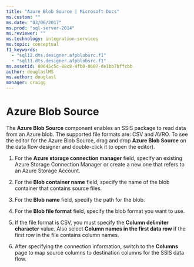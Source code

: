 ```yaml
---
title: "Azure Blob Source | Microsoft Docs"
ms.custom: ""
ms.date: "03/06/2017"
ms.prod: "sql-server-2014"
ms.reviewer: ""
ms.technology: integration-services
ms.topic: conceptual
f1_keywords: 
  - "sql12.dts.designer.afpblobsrc.f1"
  - "sql11.dts.designer.afpblobsrc.f1"
ms.assetid: 80645c5c-88c8-4fb0-8607-de1bb7bffcbb
author: douglaslMS
ms.author: douglasl
manager: craigg
---
```

# Azure Blob Source
 The **Azure Blob Source** component enables an SSIS package to read data from an Azure blob. The supported file formats are: CSV and AVRO. To see the editor for the Azure Blob Source, drag and drop **Azure Blob Source** on the data flow designer and double-click it to open the editor).  
  
1.  For the **Azure storage connection manager** field, specify an existing Azure Storage Connection Manager or create a new one that refers to an Azure Storage Account.  
  
2.  For the **Blob container name** field, specify the name of the blob container that contains source files.  
  
3.  For the **Blob name** field, specify the path for the blob.  
  
4.  For the **Blob file format** field, specify the blob format you want to use.  
  
5.  If the file format is CSV, you must specify the **Column delimiter character** value. Also select **Column names in the first data row** if the first row in the file contains column names.  
  
6.  After specifying the connection information, switch to the **Columns** page to map source columns to destination columns for the SSIS data flow.  
  
  
